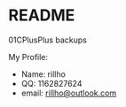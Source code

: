 # README

01CPlusPlus backups

My Profile:
- Name: rillho
- QQ: 1162827624
- email: rillho@outlook.com
